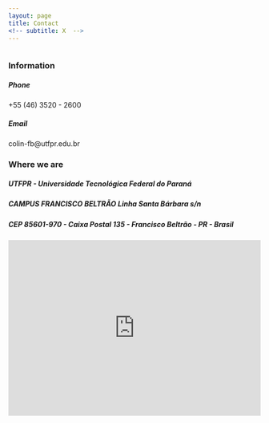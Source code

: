 ```yaml
---
layout: page
title: Contact
<!-- subtitle: X  -->
---
```


<div class="row">
	<div class="column">
      <h3>Information</h3>
      <h5>Phone</h5> +55 (46) 3520 - 2600
		<h5>Email</h5> colin-fb@utfpr.edu.br
	</div>
	<div class="columm">
	 <h3>Where we are</h3>
	 <h5>UTFPR - Universidade Tecnológica Federal do Paraná</h5>
	 <h5>CAMPUS FRANCISCO BELTRÃO Linha Santa Bárbara s/n</h5>  
	 <h5>CEP 85601-970 - Caixa Postal 135 - Francisco Beltrão - PR - Brasil</h5>
	</div>
</div>

<div class="img">
 <iframe src="https://www.google.com/maps/embed?pb=!1m18!1m12!1m3!1d3583.4553978584404!2d-53.093668385473!3d-26.084049065432826!2m3!1f0!2f0!3f0!3m2!1i1024!2i768!4f13.1!3m3!1m2!1s0x94f0725f2eb2f133%3A0x4bda755abacbfcd8!2sUniversidade%20Tecnol%C3%B3gica%20Federal%20do%20Paran%C3%A1%2C%20C%C3%A2mpus%20Francisco%20Beltr%C3%A3o!5e0!3m2!1spt-BR!2sbr!4v1625766053772!5m2!1spt-BR!2sbr" width="100%" height="350" style="border:0;" allowfullscreen="" loading="lazy"></iframe>
</div>
